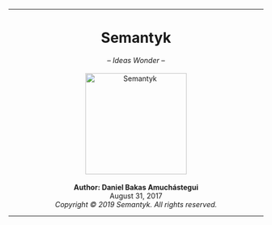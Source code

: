 ***
<H1 align="center">Semantyk</H1>
<p align="center">
  <i>– Ideas Wonder –</i><br><br>
  <img src="https://raw.githubusercontent.com/semantykcom/Semantyk/master/docs/Semantyk.png" alt="Semantyk" width="200"/><br><br>
  <b>Author: Daniel Bakas Amuchástegui</b><br>
  August 31, 2017<br>
  <i>Copyright © 2019 Semantyk. All rights reserved.</i>
</p>


***